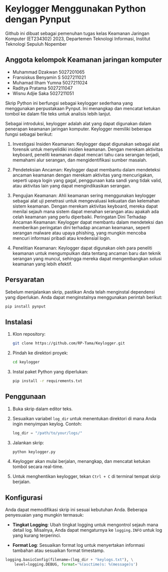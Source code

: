 # Keylogger Menggunakan Python dengan Pynput
Github ini dibuat sebagai pemenuhan tugas kelas Keamanan Jaringan Komputer (ET234302) 2023, Departemen Teknologi Informasi, Institut Teknologi Sepuluh Nopember

## Anggota kelompok Keamanan jaringan komputer
- Muhammad Dzakwan 5027201065
- Fransiskus Benyamin S 5027211021
- Muhamad Ilham Yumna 5027211024
- Raditya Pratama 5027211047
- Wisnu Adjie Saka 5027211051

Skrip Python ini berfungsi sebagai keylogger sederhana yang menggunakan perpustakaan Pynput. Ini menangkap dan mencatat ketukan tombol ke dalam file teks untuk analisis lebih lanjut. 

Sebagai introduksi, keylogger adalah alat yang dapat digunakan dalam penerapan keamanan jaringan komputer. Keylogger memiliki beberapa fungsi sebagai berikut:

1. Investigasi Insiden Keamanan: Keylogger dapat digunakan sebagai alat forensik untuk menyelidiki insiden keamanan. Dengan merekam aktivitas keyboard, peneliti keamanan dapat mencari tahu cara serangan terjadi, memahami alur serangan, dan mengidentifikasi sumber masalah.

2. Pendeteksian Ancaman: Keylogger dapat membantu dalam mendeteksi ancaman keamanan dengan merekam aktivitas yang mencurigakan, seperti upaya login yang gagal, penggunaan kata sandi yang tidak valid, atau aktivitas lain yang dapat mengindikasikan serangan.

3. Pengujian Keamanan: Ahli keamanan sering menggunakan keylogger sebagai alat uji penetrasi untuk mengevaluasi kekuatan dan kelemahan sistem keamanan. Dengan merekam aktivitas keyboard, mereka dapat menilai sejauh mana sistem dapat menahan serangan atau apakah ada celah keamanan yang perlu diperbaiki.
Peringatan Dini Terhadap Ancaman Keamanan: Keylogger dapat membantu dalam mendeteksi dan memberikan peringatan dini terhadap ancaman keamanan, seperti serangan malware atau upaya phishing, yang mungkin mencoba mencuri informasi pribadi atau kredensial login.

4. Penelitian Keamanan: Keylogger dapat digunakan oleh para peneliti keamanan untuk mengumpulkan data tentang ancaman baru dan teknik serangan yang muncul, sehingga mereka dapat mengembangkan solusi keamanan yang lebih efektif.
## Persyaratan

Sebelum menjalankan skrip, pastikan Anda telah menginstal dependensi yang diperlukan. Anda dapat menginstalnya menggunakan perintah berikut:

```bash
pip install pynput
```

## Instalasi

1. Klon repository:

    ```bash
    git clone https://github.com/RP-Tama/Keylogger.git
    ```

2. Pindah ke direktori proyek:

    ```bash
    cd keylogger
    ```

3. Instal paket Python yang diperlukan:

    ```bash
    pip install -r requirements.txt
    ```

## Penggunaan

1. Buka skrip dalam editor teks.

2. Sesuaikan variabel `log_dir` untuk menentukan direktori di mana Anda ingin menyimpan keylog. Contoh:

    ```python
    log_dir = "/path/to/your/logs/"
    ```

3. Jalankan skrip:

    ```bash
    python keylogger.py
    ```

4. Keylogger akan mulai berjalan, menangkap, dan mencatat ketukan tombol secara real-time.

5. Untuk menghentikan keylogger, tekan `Ctrl + C` di terminal tempat skrip berjalan.

## Konfigurasi

Anda dapat memodifikasi skrip ini sesuai kebutuhan Anda. Beberapa penyesuaian yang mungkin termasuk:

- **Tingkat Logging**: Ubah tingkat logging untuk mengontrol sejauh mana detail log. Misalnya, Anda dapat mengaturnya ke `logging.INFO` untuk log yang kurang terperinci.

- **Format Log**: Sesuaikan format log untuk menyertakan informasi tambahan atau sesuaikan format timestamp.

```python
logging.basicConfig(filename=(log_dir + "keylogs.txt"), \
    level=logging.DEBUG, format='%(asctime)s: %(message)s')
```
